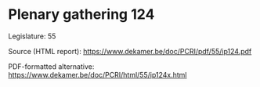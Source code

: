 # Plenary gathering 124

Legislature: 55

Source (HTML report): https://www.dekamer.be/doc/PCRI/pdf/55/ip124.pdf

PDF-formatted alternative: https://www.dekamer.be/doc/PCRI/html/55/ip124x.html

